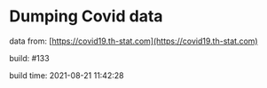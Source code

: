 Dumping Covid data
==================
                        
data from: [https://covid19.th-stat.com](https://covid19.th-stat.com)

build: #133

build time: 2021-08-21 11:42:28
